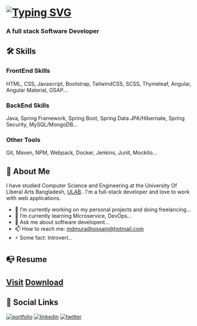 
# [![Typing SVG](https://readme-typing-svg.herokuapp.com?lines=Hi%2C+I'm+Md+Murad+Hossain!+%F0%9F%91%8B)](https://git.io/typing-svg)

  ### A full stack Software Developer


## 🛠 Skills
### FrontEnd Skills
HTML, CSS, Javascript, Bootstrap, TailwindCSS, SCSS, Thymeleaf, Angular, Angular Material, GSAP...
### BackEnd Skills
Java, Spring Framework, Spring Boot, Spring Data JPA/Hibernate, Spring Security, MySQL/MongoDB...
### Other Tools
Git, Maven, NPM, Webpack, Docker, Jenkins, Junit, Mockito...  
## 🚀 About Me

I have studied Computer Science and Engineering at the University Of Liberal Arts Bangladesh, [ULAB](https://ulab.edu.bd/).. 
I'm a full-stack developer and love to work with web applications.

- 🔭 I’m currently working on my personal projects and doing freelancing...
- 🌱 I’m currently learning Microservice, DevOps...
- 💬 Ask me about software developent... 
- 📫 How to reach me: mdmuradhossain@hotmail.com
- ⚡ Some fact: Introvert...
## 📭 Resume
[Visit](https://mdmuradhossain.github.io/resume/)
[Download](https://github.com/mdmuradhossain/portfolio/raw/master/resume/murad.pdf)
---
## 🔗 Social Links
[![portfolio](https://img.shields.io/badge/my_portfolio-000?style=for-the-badge&logo=ko-fi&logoColor=white)](https://mdmuradhossain.github.io/portfolio/)
[![linkedin](https://img.shields.io/badge/linkedin-0A66C2?style=for-the-badge&logo=linkedin&logoColor=white)](https://www.linkedin.com/in/mdmuradhossain/)
[![twitter](https://img.shields.io/badge/twitter-1DA1F2?style=for-the-badge&logo=twitter&logoColor=white)](https://twitter.com/mdmuradhossainn)

